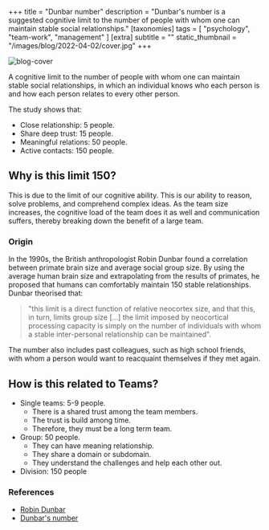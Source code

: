 +++
title = "Dunbar number"
description = "Dunbar's number is a suggested cognitive limit to the number of people with whom one can maintain stable social relationships."
[taxonomies]
tags = [ "psychology", "team-work", "management" ]
[extra]
subtitle = ""
static_thumbnail = "/images/blog/2022-04-02/cover.jpg"
+++

![blog-cover](/images/blog/2022-04-02/cover.jpg)

A cognitive limit to the number of people with whom one can maintain stable social relationships, in which an individual knows who each person is and how each person relates to every other person.

<!-- more -->

The study shows that:
- Close relationship: 5 people.
- Share deep trust: 15 people.
- Meaningful relations: 50 people.
- Active contacts: 150 people.

## Why is this limit 150?

This is due to the limit of our cognitive ability. This is our ability to reason, solve problems, and comprehend complex
ideas. As the team size increases, the cognitive load of the team does it as well and communication suffers, thereby
breaking down the benefit of a large team.

### Origin

In the 1990s, the British anthropologist Robin Dunbar found a correlation between primate brain size and average social
group size. By using the average human brain size and extrapolating from the results of primates, he proposed that
humans can comfortably maintain 150 stable relationships. Dunbar theorised that:

> "this limit is a direct function of relative neocortex size, and that this, in turn, limits group size [...]
> the limit imposed by neocortical processing capacity is simply on the number of individuals with whom a stable
> inter-personal relationship can be maintained".

The number also includes past colleagues, such as high school friends, with whom a person would want to reacquaint
themselves if they met again.

## How is this related to Teams?

- Single teams: 5-9 people.
  - There is a shared trust among the team members.
  - The trust is build among time.
  - Therefore, they must be a long term team.
- Group: 50 people.
  - They can have meaning relationship.
  - They share a domain or subdomain.
  - They understand the challenges and help each other out.
- Division: 150 people

### References

- [Robin Dunbar](https://en.wikipedia.org/wiki/Robin_Dunbar)
- [Dunbar's number](https://en.wikipedia.org/wiki/Dunbar%27s_number)
